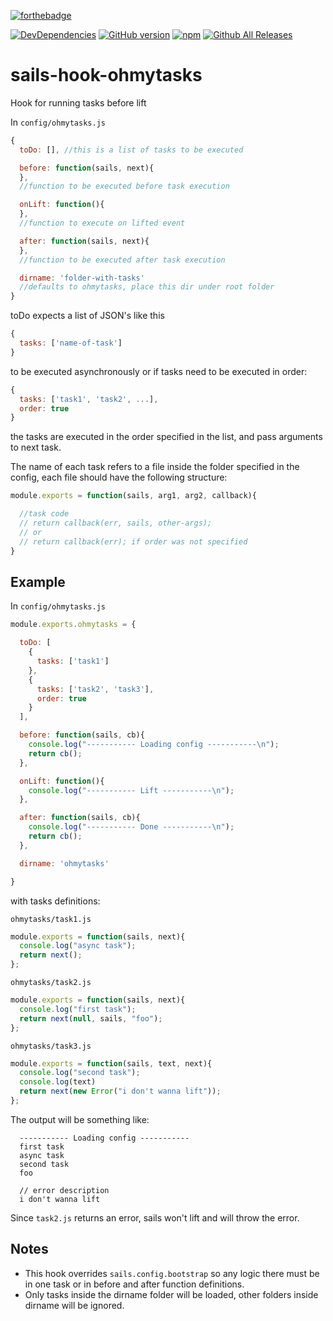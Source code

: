 [![forthebadge](http://forthebadge.com/images/badges/built-by-codebabes.svg)](https://jaque.me/)

[![DevDependencies](https://david-dm.org/ratrabbit/sails-hook-ohmytasks/dev-status.svg)](https://david-dm.org/ratrabbit/sails-hook-ohmytasks)
[![GitHub version](https://badge.fury.io/gh/ratrabbit%2Fsails-hook-ohmytasks.svg)](https://badge.fury.io/gh/ratrabbit%2Fsails-hook-ohmytasks)
[![npm](https://img.shields.io/npm/dw/ohmytasks.svg)](https://www.npmjs.com/package/sails-hook-ohmytasks)
[![Github All Releases](https://img.shields.io/github/downloads/ratrabbit/sails-hook-ohmytasks/total.svg?style=flat-square)](https://github.com/ratrabbit/sails-hook-ohmytasks)

# sails-hook-ohmytasks
Hook for running tasks before lift

In `config/ohmytasks.js`
```js
{
  toDo: [], //this is a list of tasks to be executed

  before: function(sails, next){
  },
  //function to be executed before task execution

  onLift: function(){
  },
  //function to execute on lifted event

  after: function(sails, next){
  },
  //function to be executed after task execution

  dirname: 'folder-with-tasks'
  //defaults to ohmytasks, place this dir under root folder
}
```
toDo expects a list of JSON's like this
```js
{
  tasks: ['name-of-task']
}
```
 to be executed asynchronously or if tasks need to be executed in order:
```js
{
  tasks: ['task1', 'task2', ...],
  order: true
}
```
the tasks are executed in the order specified in the list, and pass arguments to next task.

The name of each task refers to a file inside the folder specified in the config, each file should have the following structure:
```js
module.exports = function(sails, arg1, arg2, callback){

  //task code
  // return callback(err, sails, other-args);
  // or
  // return callback(err); if order was not specified
}
```  

## Example
In `config/ohmytasks.js`
```js
module.exports.ohmytasks = {

  toDo: [
    {
      tasks: ['task1']
    },
    {
      tasks: ['task2', 'task3'],
      order: true
    }
  ],

  before: function(sails, cb){
    console.log("----------- Loading config -----------\n");
    return cb();
  },

  onLift: function(){
    console.log("----------- Lift -----------\n");
  },

  after: function(sails, cb){
    console.log("----------- Done -----------\n");
    return cb();
  },

  dirname: 'ohmytasks'

}
```

with tasks definitions:

`ohmytasks/task1.js`

```js
module.exports = function(sails, next){
  console.log("async task");
  return next();
};
```
`ohmytasks/task2.js`

```js
module.exports = function(sails, next){
  console.log("first task");
  return next(null, sails, "foo");
};
```

`ohmytasks/task3.js`

```js
module.exports = function(sails, text, next){
  console.log("second task");
  console.log(text)
  return next(new Error("i don't wanna lift"));
};
```

The output will be something like:

```plain
  ----------- Loading config -----------
  first task
  async task
  second task
  foo

  // error description
  i don't wanna lift
```

Since `task2.js` returns an error, sails won't lift and will throw the error.

## Notes
- This hook overrides `sails.config.bootstrap` so any logic there must be in one task or in before and after function definitions.
- Only tasks inside the dirname folder will be loaded, other folders inside dirname will be ignored.
